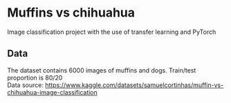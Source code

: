 # Muffins vs chihuahua
Image classification project with the use of transfer learning and PyTorch

## Data
The dataset contains 6000 images of muffins and dogs. Train/test proportion is 80/20 <br>
Data source: https://www.kaggle.com/datasets/samuelcortinhas/muffin-vs-chihuahua-image-classification
